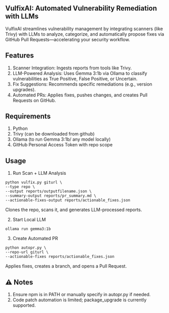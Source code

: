 ## VulfixAI: Automated Vulnerability Remediation with LLMs
VulfixAI streamlines vulnerability management by integrating scanners (like Trivy) with LLMs to analyze, categorize, and automatically propose fixes via GitHub Pull Requests—accelerating your security workflow.

## Features
1. Scanner Integration: Ingests reports from tools like Trivy.
2. LLM-Powered Analysis: Uses Gemma 3:1b via Ollama to classify vulnerabilities as True Positive, False Positive, or Uncertain.
3. Fix Suggestions: Recommends specific remediations (e.g., version upgrades).
4. Automated PRs: Applies fixes, pushes changes, and creates Pull Requests on GitHub.

## Requirements
1. Python
2. Trivy (can be downloaded from github)
3. Ollama (to run Gemma 3:1b/ any model locally)
4. GitHub Personal Access Token with repo scope

## Usage 
1. Run Scan + LLM Analysis
```   
python vulfix.py giturl \
--type repo \
--output reports/outputfilename.json \
--summary-output reports/pr_summary.md \
--actionable-fixes-output reports/actionable_fixes.json
```
Clones the repo, scans it, and generates LLM-processed reports.

2. Start Local LLM
```
ollama run gemma3:1b
```

3. Create Automated PR
```
python autopr.py \
--repo-url giturl \
--actionable-fixes reports/actionable_fixes.json
```
Applies fixes, creates a branch, and opens a Pull Request.

## ⚠️ Notes
1. Ensure npm is in PATH or manually specify in autopr.py if needed.
2. Code patch automation is limited; package_upgrade is currently supported.
